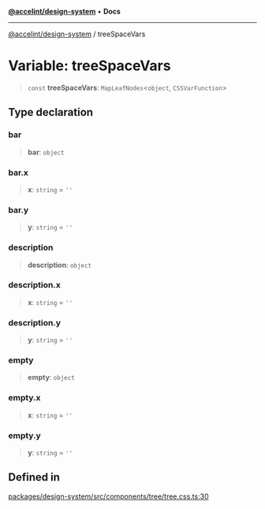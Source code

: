 [**@accelint/design-system**](../README.md) • **Docs**

***

[@accelint/design-system](../README.md) / treeSpaceVars

# Variable: treeSpaceVars

> `const` **treeSpaceVars**: `MapLeafNodes`\<`object`, `CSSVarFunction`\>

## Type declaration

### bar

> **bar**: `object`

### bar.x

> **x**: `string` = `''`

### bar.y

> **y**: `string` = `''`

### description

> **description**: `object`

### description.x

> **x**: `string` = `''`

### description.y

> **y**: `string` = `''`

### empty

> **empty**: `object`

### empty.x

> **x**: `string` = `''`

### empty.y

> **y**: `string` = `''`

## Defined in

[packages/design-system/src/components/tree/tree.css.ts:30](https://github.com/gohypergiant/standard-toolkit/blob/258694cea8ed8bbd956b3cf5da47c2c9debcf127/packages/design-system/src/components/tree/tree.css.ts#L30)
